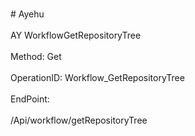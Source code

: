 <br>#     Ayehu</br>
<br>AY WorkflowGetRepositoryTree</br>
<br>Method: Get</br>
<br>OperationID: Workflow_GetRepositoryTree</br>
<br>EndPoint:</br>
<br>/Api/workflow/getRepositoryTree</br>
